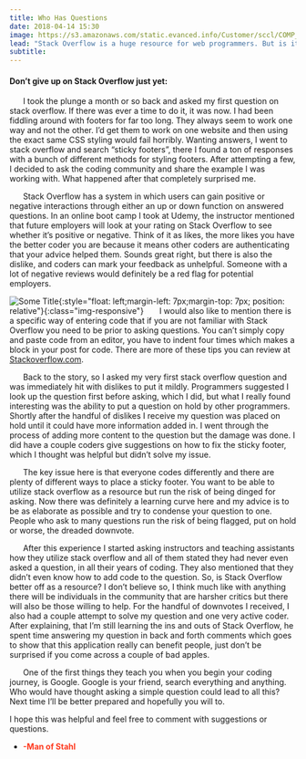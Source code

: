 ```yaml
---
title: Who Has Questions
date: 2018-04-14 15:30
image: https://s3.amazonaws.com/static.evanced.info/Customer/sccl/COMP_TRAINING_B5E4A7F7.JPG
lead: "Stack Overflow is a huge resource for web programmers. But is it the place to ask questions? " 
subtitle: 
---
```

#### Don’t give up on Stack Overflow just yet:
 
&nbsp;&nbsp;&nbsp;&nbsp;&nbsp;&nbsp;I took the plunge a month or so back and asked my first question on stack overflow. If there was ever a time to do it, it was now. I had been fiddling around with footers for far too long. They always seem to work one way and not the other. I’d get them to work on one website and then using the exact same CSS styling would fail horribly. Wanting answers, I went to stack overflow and search “sticky footers”, there I found a ton of responses with a bunch of different methods for styling footers. After attempting a few, I decided to ask the coding community and share the example I was working with. What happened after that completely surprised me.

<!-- ![Figure 1-1](img/stack.png "Figure 1-1"){:style="float: right;margin-right: 7px;margin-top: 7px; border-radius: 50%;"} -->
&nbsp;&nbsp;&nbsp;&nbsp;&nbsp;&nbsp;Stack Overflow has a system in which users can gain positive or negative interactions through either an up or down function on answered questions. In an online boot camp I took at Udemy, the instructor mentioned that future employers will look at your rating on Stack Overflow to see whether it’s positive or negative. Think of it as likes, the more likes you have the better coder you are because it means other coders are authenticating that your advice helped them. Sounds great right, but there is also the dislike, and coders can mark your feedback as unhelpful. Someone with a lot of negative reviews would definitely be a red flag for potential employers. 

![Some Title](https://t3.ftcdn.net/jpg/00/70/95/32/240_F_70953284_ddg71pEeAAF3Ma8LnA59dU6gCMV9HQyl.jpg){:style="float: left;margin-left: 7px;margin-top: 7px; position: relative"}{:class="img-responsive"}
&nbsp;&nbsp;&nbsp;&nbsp;&nbsp;&nbsp;I would also like to mention there is a specific way of entering code that if you are not familiar with Stack Overflow you need to be prior to asking questions. You can’t simply copy and paste code from an editor, you have to indent four times which makes a block in your post for code. There are more of these tips you can review at [Stackoverflow.com]( http://meta.stackoverflow.com/questions/251361/how-do-i-format-my-code-blocks/). 

&nbsp;&nbsp;&nbsp;&nbsp;&nbsp;&nbsp;Back to the story, so I asked my very first stack overflow question and was immediately hit with dislikes to put it mildly. Programmers suggested I look up the question first before asking, which I did, but what I really found interesting was the ability to put a question on hold by other programmers. Shortly after the handful of dislikes I receive my question was placed on hold until it could have more information added in. I went through the process of adding more content to the question but the damage was done. I did have a couple coders give suggestions on how to fix the sticky footer, which I thought was helpful but didn’t solve my issue.

&nbsp;&nbsp;&nbsp;&nbsp;&nbsp;&nbsp;The key issue here is that everyone codes differently and there are plenty of different ways to place a sticky footer. You want to be able to utilize stack overflow as a resource but run the risk of being dinged for asking. Now there was definitely a learning curve here and my advice is to be as elaborate as possible and try to condense your question to one. People who ask to many questions run the risk of being flagged, put on hold or worse, the dreaded downvote. 

&nbsp;&nbsp;&nbsp;&nbsp;&nbsp;&nbsp;After this experience I started asking instructors and teaching assistants how they utilize stack overflow and all of them stated they had never even asked a question, in all their years of coding. They also mentioned that they didn’t even know how to add code to the question. So, is Stack Overflow better off as a resource? I don’t believe so, I think much like with anything there will be individuals in the community that are harsher critics but there will also be those willing to help. For the handful of downvotes I received, I also had a couple attempt to solve my question and one very active coder. After explaining, that I’m still learning the ins and outs of Stack Overflow, he spent time answering my question in back and forth comments which goes to show that this application really can benefit people, just don’t be surprised if you come across a couple of bad apples.  

&nbsp;&nbsp;&nbsp;&nbsp;&nbsp;&nbsp;One of the first things they teach you when you begin your coding journey, is Google.  Google is your friend, search everything and anything. Who would have thought asking a simple question could lead to all this? Next time I’ll be better prepared and hopefully you will to.  

I hope this was helpful and feel free to comment with suggestions or questions.  

- **<span style="color:rgb(254, 57, 30)">-Man of Stahl</span>**
   
